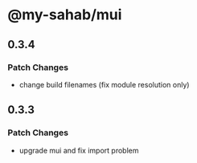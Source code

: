 # @my-sahab/mui

## 0.3.4

### Patch Changes

- change build filenames (fix module resolution only)

## 0.3.3

### Patch Changes

- upgrade mui and fix import problem
